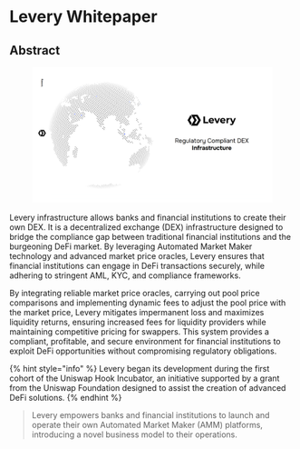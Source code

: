 # Levery Whitepaper

## Abstract

<figure><img src=".gitbook/assets/splash.jpg" alt=""><figcaption></figcaption></figure>

Levery infrastructure allows banks and financial institutions to create their own DEX. It is a decentralized exchange (DEX) infrastructure designed to bridge the compliance gap between traditional financial institutions and the burgeoning DeFi market. By leveraging Automated Market Maker technology and advanced market price oracles, Levery ensures that financial institutions can engage in DeFi transactions securely, while adhering to stringent AML, KYC, and compliance frameworks.

By integrating reliable market price oracles, carrying out pool price comparisons and implementing dynamic fees to adjust the pool price with the market price, Levery mitigates impermanent loss and maximizes liquidity returns, ensuring increased fees for liquidity providers while maintaining competitive pricing for swappers. This system provides a compliant, profitable, and secure environment for financial institutions to exploit DeFi opportunities without compromising regulatory obligations.

{% hint style="info" %}
Levery began its development during the first cohort of the Uniswap Hook Incubator, an initiative supported by a grant from the Uniswap Foundation designed to assist the creation of advanced DeFi solutions.
{% endhint %}

> Levery empowers banks and financial institutions to launch and operate their own Automated Market Maker (AMM) platforms, introducing a novel business model to their operations.
